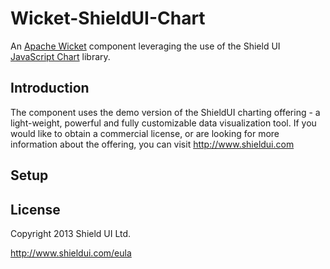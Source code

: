 Wicket-ShieldUI-Chart
=====================

An [Apache Wicket](http://wicket.apache.org) component leveraging the use of the Shield UI [JavaScript Chart](http://www.shieldui.com) library.

Introduction
------------
The component uses the demo version of the ShieldUI charting offering - a light-weight, powerful and fully customizable data visualization tool. 
If you would like to obtain a commercial license, or are looking for more information about the offering, you can visit http://www.shieldui.com

Setup
-----


License
-------
Copyright 2013 Shield UI Ltd.

http://www.shieldui.com/eula
